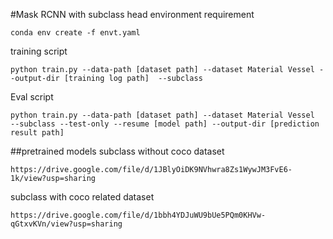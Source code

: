 #Mask RCNN with subclass head
environment requirement 
```
conda env create -f envt.yaml
```

training script 

``` 
python train.py --data-path [dataset path] --dataset Material Vessel --output-dir [training log path]  --subclass
```

Eval script
```
python train.py --data-path [dataset path] --dataset Material Vessel  --subclass --test-only --resume [model path] --output-dir [prediction result path]
```

##pretrained models
subclass without coco dataset

`https://drive.google.com/file/d/1JBlyOiDK9NVhwra8Zs1WywJM3FvE6-1k/view?usp=sharing`


subclass with coco related dataset

`https://drive.google.com/file/d/1bbh4YDJuWU9bUe5PQm0KHVw-qGtxvKVn/view?usp=sharing`

